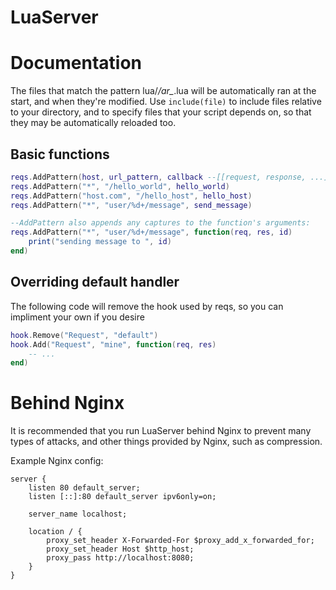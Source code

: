 LuaServer
=========

# Documentation

The files that match the pattern lua/*/ar_*.lua will be automatically ran at the start, and when they're modified. Use
`include(file)` to include files relative to your directory, and to specify files that your script depends on, so that
they may be automatically reloaded too.

## Basic functions

```lua
reqs.AddPattern(host, url_pattern, callback --[[request, response, ...]])
reqs.AddPattern("*", "/hello_world", hello_world)
reqs.AddPattern("host.com", "/hello_host", hello_host)
reqs.AddPattern("*", "user/%d+/message", send_message)

--AddPattern also appends any captures to the function's arguments:
reqs.AddPattern("*", "user/%d+/message", function(req, res, id)
	print("sending message to ", id)
end)
```

## Overriding default handler

The following code will remove the hook used by reqs, so you can impliment your own if you desire

```lua
hook.Remove("Request", "default")
hook.Add("Request", "mine", function(req, res)
	-- ...
end)
```

# Behind Nginx

It is recommended that you run LuaServer behind Nginx to prevent many types of attacks, and other things
provided by Nginx, such as compression.

Example Nginx config:

```nginx
server {
	listen 80 default_server;
	listen [::]:80 default_server ipv6only=on;

	server_name localhost;

	location / {
		proxy_set_header X-Forwarded-For $proxy_add_x_forwarded_for;
		proxy_set_header Host $http_host;
		proxy_pass http://localhost:8080;
	}
}
```